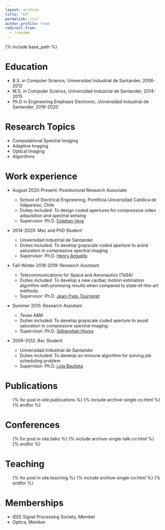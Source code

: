 ```yaml
---
layout: archive
title: "CV"
permalink: /cv/
author_profile: true
redirect_from:
  - /resume
---
```


{% include base_path %}

Education
======
* B.S. in Computer Science, Universidad Industrial de Santander, 2006-2012
* M.S. in Computer Science, Universidad Industrial de Santander, 2014-2015
* Ph.D in Engineering Emphasis Electronic, Universidad Industrial de Santander, 2016-2020

Research Topics
======
* Computational Spectral Imaging
* Adaptive Imaging
* Optical Imaging
* Algorithms

Work experience
======
* August 2020-Present: Postdoctoral Research Associate
  * School of Electrical Engineering, Pontificia Universidad Católica de Valparaiso, Chile
  * Duties included: To design coded apertures for compressive video adquisition and spectral sensing
  * Supervisor: Ph.D. [Esteban Vera](https://scholar.google.com/citations?user=ymoqnSgAAAAJ&hl=en)
  
* 2014-2020: Msc and PhD Student
  * Universidad Industrial de Santander
  * Duties included: To develop grayscale coded aperture to avoid saturation in compressive spectral imaging
  * Supervisor: Ph.D. [Henry Arguello](http://hdspgroup.com/)

* Fall-Winter 2018-2019: Research Assistant
  * Telecommunications for Space and Aeronautics (TéSA)
  * Duties included: To develop a new cardiac motion estimation algorithm with promising results when compared to state-of-the-art methods.
  * Supervisor: Ph.D. [Jean-Yves Tourneret](http://tourneret.perso.enseeiht.fr/)

* Summer 2015: Research Assistant
  * Texas A&M
  * Duties included: To develop grayscale coded aperture to avoid saturation in compressive spectral imaging
  * Supervisor: Ph.D. [Sebanstian Hoyos](https://engineering.tamu.edu/electrical/profiles/shoyos.html)

* 2006-2012: Bsc Student
  * Universidad Industrial de Santander
  * Duties included: To develop an immune algorithm for solving job scheduling problem
  * Supervisor: Ph.D. [Lola Bautista](https://scholar.google.com/citations?user=e_HnmjMAAAAJ&hl=es)

Publications
======
  <ul>{% for post in site.publications %}
    {% include archive-single-cv.html %}
  {% endfor %}</ul>
  
Conferences
======
  <ul>{% for post in site.talks %}
    {% include archive-single-talk-cv.html %}
  {% endfor %}</ul>
  
Teaching
======
  <ul>{% for post in site.teaching %}
    {% include archive-single-cv.html %}
  {% endfor %}</ul>
  
Memberships
======
* IEEE Signal Processing Society, Member
* Optica, Member
